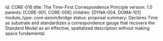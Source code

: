 id: CORE-016
title: The Time-First Correspondence Principle
version: 1.0
parents: [CORE-001, CORE-006]
children: [DYNA-004, DOMA-101]
module_type: core-axiom/bridge
status: proposal
summary: Declares Time as substrate and standardizes a correspondence gauge that recovers the Standard Model as an effective, spatialized description without making space fundamental.